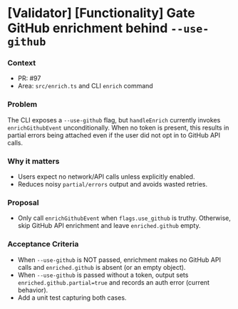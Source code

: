 # [Validator] [Functionality] Gate GitHub enrichment behind `--use-github`

### Context

- PR: #97
- Area: `src/enrich.ts` and CLI `enrich` command

### Problem

The CLI exposes a `--use-github` flag, but `handleEnrich` currently invokes `enrichGithubEvent` unconditionally. When no token is present, this results in partial errors being attached even if the user did not opt in to GitHub API calls.

### Why it matters

- Users expect no network/API calls unless explicitly enabled.
- Reduces noisy `partial/errors` output and avoids wasted retries.

### Proposal

- Only call `enrichGithubEvent` when `flags.use_github` is truthy. Otherwise, skip GitHub API enrichment and leave `enriched.github` empty.

### Acceptance Criteria

- When `--use-github` is NOT passed, enrichment makes no GitHub API calls and `enriched.github` is absent (or an empty object).
- When `--use-github` is passed without a token, output sets `enriched.github.partial=true` and records an auth error (current behavior).
- Add a unit test capturing both cases.
